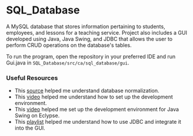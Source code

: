 # SQL_Database
 
A MySQL database that stores information pertaining to students, employees, and lessons for a teaching service. Project also includes a GUI developed using Java, Java Swing, and JDBC that allows the user to perform CRUD operations on the database's tables. 

To run the program, open the repository in your preferred IDE and run Gui.java in `SQL_Database/src/ca/sql_database/gui`.

### Useful Resources

- This [source](https://www.studytonight.com/dbms/second-normal-form.php) helped me understand database normalization.
- This [video](https://www.youtube.com/watch?v=2i4t-SL1VsU) helped me understand how to set up the development environment.
- This [video](https://www.youtube.com/watch?v=mDxEGtMNPtA) helped me set up the development environment for Java Swing on Eclypse.
- This [playlist](https://www.youtube.com/playlist?list=PLEAQNNR8IlB4R7NfqBY1frapYo97L6fOQ) helped me understand how to use JDBC and integrate it into the GUI.

